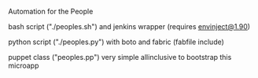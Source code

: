 Automation for the People


bash script ("./peoples.sh") and jenkins wrapper (requires envinject@1.90)

python script ("./peoples.py") with boto and fabric (fabfile include)

puppet class ("peoples.pp") very simple allinclusive to bootstrap this microapp
